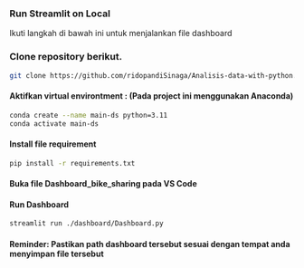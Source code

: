 ### Run Streamlit on Local

Ikuti langkah di bawah ini untuk menjalankan file dashboard

### Clone repository berikut.

```bash
git clone https://github.com/ridopandiSinaga/Analisis-data-with-python.git
```

#### Aktifkan virtual environtment : (Pada project ini menggunakan Anaconda)
```bash
conda create --name main-ds python=3.11
conda activate main-ds
```

#### Install file requirement
```bash
pip install -r requirements.txt
```
#### Buka file Dashboard_bike_sharing pada VS Code

#### Run Dashboard
```bash
streamlit run ./dashboard/Dashboard.py
```
#### Reminder: Pastikan path dashboard tersebut sesuai dengan tempat anda menyimpan file tersebut